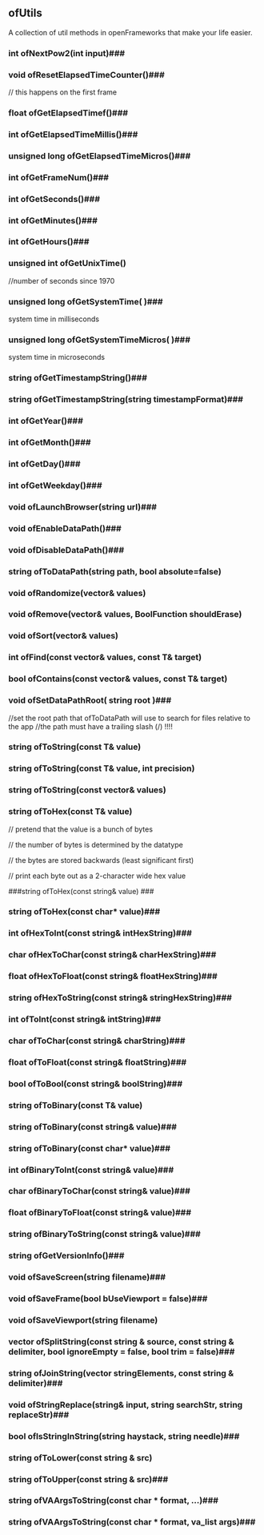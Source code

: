 
## ofUtils ##

A collection of util methods in openFrameworks that make your life easier.

### int ofNextPow2(int input)###

### void ofResetElapsedTimeCounter()###
// this happens on the first frame

###  float ofGetElapsedTimef()###

### int ofGetElapsedTimeMillis()###

### unsigned long ofGetElapsedTimeMicros()###

### int ofGetFrameNum()###

### int ofGetSeconds()###

### int ofGetMinutes()###

### int ofGetHours()###

### unsigned int ofGetUnixTime() ###
//number of seconds since 1970

### unsigned long ofGetSystemTime( )###
system time in milliseconds

### unsigned long ofGetSystemTimeMicros( )###
system time in microseconds

### string ofGetTimestampString()###

### string ofGetTimestampString(string timestampFormat)###

### int ofGetYear()###

### int ofGetMonth()###

### int ofGetDay()###

### int ofGetWeekday()###

### void ofLaunchBrowser(string url)###

### void ofEnableDataPath()###

### void ofDisableDataPath()###

### string ofToDataPath(string path, bool absolute=false) ###

### void ofRandomize(vector<T>& values) ###

### void ofRemove(vector<T>& values, BoolFunction shouldErase) ###

### void ofSort(vector<T>& values) ###

### int ofFind(const vector<T>& values, const T& target) ###

### bool ofContains(const vector<T>& values, const T& target) ###

### void ofSetDataPathRoot( string root )###
//set the root path that ofToDataPath will use to search for files relative to the app
//the path must have a trailing slash (/) !!!!

### string ofToString(const T& value) ###


### string ofToString(const T& value, int precision) ###

### string ofToString(const vector<T>& values) ###

### string ofToHex(const T& value) ###
 // pretend that the value is a bunch of bytes
 
 // the number of bytes is determined by the datatype
 
 // the bytes are stored backwards (least significant first)
 
  // print each byte out as a 2-character wide hex value
 

###string ofToHex(const string& value) ###

### string ofToHex(const char* value)###

### int ofHexToInt(const string& intHexString)###

### char ofHexToChar(const string& charHexString)###

### float ofHexToFloat(const string& floatHexString)###

### string ofHexToString(const string& stringHexString)###

### int ofToInt(const string& intString)###

### char ofToChar(const string& charString)###

### float ofToFloat(const string& floatString)###

### bool ofToBool(const string& boolString)###

### string ofToBinary(const T& value) ###

### string ofToBinary(const string& value)###

### string ofToBinary(const char* value)###

### int ofBinaryToInt(const string& value)###

### char ofBinaryToChar(const string& value)###

### float ofBinaryToFloat(const string& value)###

### string ofBinaryToString(const string& value)###

### string ofGetVersionInfo()###

### void ofSaveScreen(string filename)###

### void ofSaveFrame(bool bUseViewport = false)###

### void ofSaveViewport(string filename) ###

### vector <string> ofSplitString(const string & source, const string & delimiter, bool ignoreEmpty = false, bool trim = false)###

### string ofJoinString(vector <string> stringElements, const string & delimiter)###

### void ofStringReplace(string& input, string searchStr, string replaceStr)###

### bool ofIsStringInString(string haystack, string needle)###

### string ofToLower(const string & src) ###

### string ofToUpper(const string & src)###

### string ofVAArgsToString(const char * format, ...)###

### string ofVAArgsToString(const char * format, va_list args)###

